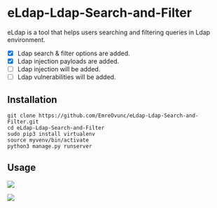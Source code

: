 # eLdap-Ldap-Search-and-Filter
eLdap is a tool that helps users searching and filtering queries in Ldap environment.

- [x] Ldap search & filter options are added.
- [x] Ldap injection payloads are added.
- [ ] Ldap injection will be added.
- [ ] Ldap vulnerabilities will be added.

## Installation
```
git clone https://github.com/EmreOvunc/eLdap-Ldap-Search-and-Filter.git
cd eLdap-Ldap-Search-and-Filter
sudo pip3 install virtualenv
source myvenv/bin/activate
python3 manage.py runserver
```

## Usage 
![](https://emreovunc.com/projects/eldap_tool.png)

![](https://emreovunc.com/projects/eldap-ldap-search-and-filter-02.png)
